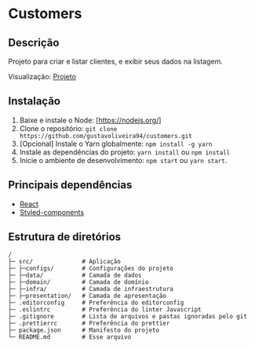 # Customers

## Descrição

Projeto para criar e listar clientes, e exibir seus dados na listagem.

Visualização: [Projeto](https://customers-one.vercel.app/)

## Instalação

1. Baixe e instale o Node: [https://nodejs.org/]
2. Clone o repositório: `git clone https://github.com/gustavoliveira94/customers.git`
3. \[Opcional\] Instale o Yarn globalmente: `npm install -g yarn`
4. Instale as dependências do projeto: `yarn install` ou `npm install`
5. Inicie o ambiente de desenvolvimento: `npm start` ou `yarn start`.

## Principais dependências

* [React](https://reactjs.org/)
* [Styled-components](https://styled-components.com/)

## Estrutura de diretórios

```
/
├─ src/              # Aplicação
├─ ├─configs/        # Configurações do projeto
├─ ├─data/           # Camada de dados
├─ ├─domain/         # Camada de domínio
├─ ├─infra/          # Camada de infraestrutura
├─ ├─presentation/   # Camada de apresentação
├─ .editorconfig     # Preferência do editorconfig
├─ .eslintrc         # Preferência do linter Javascript
├─ .gitignore        # Lista de arquivos e pastas ignoradas pelo git
├─ .prettierrc       # Preferência do prettier
├─ package.json      # Manifesto do projeto
└─ README.md         # Esse arquivo
```
